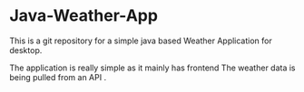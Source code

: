 # Java-Weather-App
This is a git repository for a simple java based Weather Application for desktop.

The application is really simple as it mainly has frontend 
The weather data is being pulled from an API .

